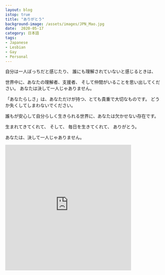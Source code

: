 ```yaml
---
layout: blog
istop: true
title: "ありがとう"
background-image: /assets/images/JPN_Mao.jpg
date:  2020-05-17
category: 日本語
tags:
- Japanese
- Lesbian
- Gay
- Personal
---
```

自分は一人ぼっちだと感じたり、
誰にも理解されていないと感じるときは、

世界中に、あなたの理解者、支援者、
そして仲間がいることを思い出してください。
あなたは決して一人じゃありません。

「あなたらしさ」は、あなただけが持つ、とても貴重で大切なものです。
どうか失くしてしまわないでください。

誰もが安心して自分らしく生きられる世界に、あなたは欠かせない存在です。

生まれてきてくれて、
そして、
毎日を生きてくれて、
ありがとう。

あなたは、決して一人じゃありません。


<iframe title="ありがとう" height="400" width="400" style="border: none;" scrolling="no" data-name="pb-iframe-player" src="https://www.podbean.com/media/player/zjh83-dcbd14?from=yiiadmin&download=1&version=1&vjs=1&skin=1&auto=0&share=1&fonts=Helvetica&download=1&rtl=0&pbad=1"></iframe>